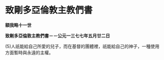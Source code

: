 # 致剛多亞倫敦主教們書


**額我略十一世**

**致剛多亞倫敦主教們書－－公元一三七七年五月廿二日**





(5)人祇能給自己所愛的兒子，而在基督的團體裡，祇能給自己的神子，一種使用方面暫時與永遠的主權。

